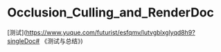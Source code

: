 # Occlusion_Culling_and_RenderDoc
[测试](https://www.yuque.com/futurist/esfqmv/lutvgblxglyqd8h9?singleDoc# 《测试与总结》)
